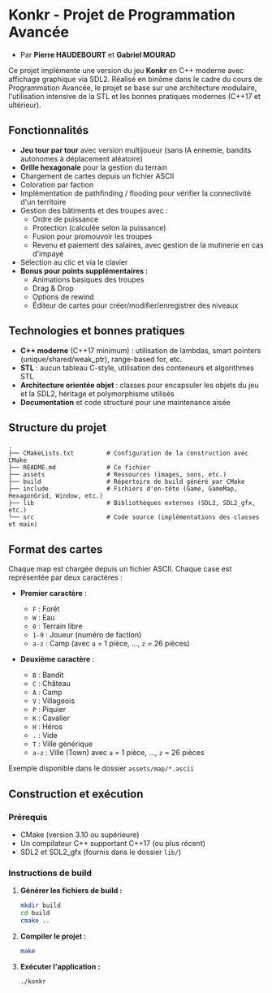 # Konkr - Projet de Programmation Avancée

-  Par **Pierre HAUDEBOURT** et **Gabriel MOURAD**

Ce projet implémente une version du jeu **Konkr** en C++ moderne avec affichage graphique via SDL2. Réalisé en binôme dans le cadre du cours de Programmation Avancée, le projet se base sur une architecture modulaire, l'utilisation intensive de la STL et les bonnes pratiques modernes (C++17 et ultérieur).

## Fonctionnalités

- **Jeu tour par tour** avec version multijoueur (sans IA ennemie, bandits autonomes à déplacement aléatoire)
- **Grille hexagonale** pour la gestion du terrain
- Chargement de cartes depuis un fichier ASCII
- Coloration par faction
- Implémentation de pathfinding / flooding pour vérifier la connectivité d'un territoire
- Gestion des bâtiments et des troupes avec :
  - Ordre de puissance
  - Protection (calculée selon la puissance)
  - Fusion pour promouvoir les troupes
  - Revenu et paiement des salaires, avec gestion de la mutinerie en cas d'impayé
- Sélection au clic et via le clavier
- **Bonus pour points supplémentaires :**
  - Animations basiques des troupes
  - Drag & Drop
  - Options de rewind
  - Éditeur de cartes pour créer/modifier/enregistrer des niveaux

## Technologies et bonnes pratiques

- **C++ moderne** (C++17 minimum) : utilisation de lambdas, smart pointers (unique/shared/weak_ptr), range-based for, etc.
- **STL** : aucun tableau C-style, utilisation des conteneurs et algorithmes STL
- **Architecture orientée objet** : classes pour encapsuler les objets du jeu et la SDL2, héritage et polymorphisme utilisés
- **Documentation** et code structuré pour une maintenance aisée

## Structure du projet

```
.
├── CMakeLists.txt         # Configuration de la construction avec CMake
├── README.md              # Ce fichier
├── assets                 # Ressources (images, sons, etc.)
├── build                  # Répertoire de build généré par CMake
├── include                # Fichiers d'en-tête (Game, GameMap, HexagonGrid, Window, etc.)
├── lib                    # Bibliothèques externes (SDL2, SDL2_gfx, etc.)
└── src                    # Code source (implémentations des classes et main)
```

## Format des cartes

Chaque map est chargée depuis un fichier ASCII. Chaque case est représentée par deux caractères :

- **Premier caractère** :
  - `F` : Forêt
  - `W` : Eau
  - `0` : Terrain libre
  - `1-9` : Joueur (numéro de faction)
  - `a-z` : Camp (avec `a` = 1 pièce, ..., `z` = 26 pièces)

- **Deuxième caractère** :
  - `B` : Bandit
  - `C` : Château
  - `A` : Camp
  - `V` : Villageois
  - `P` : Piquier
  - `K` : Cavalier
  - `H` : Héros
  - `.` : Vide
  - `T` : Ville générique
  - `a-z` : Ville (Town) avec `a` = 1 pièce, ..., `z` = 26 pièces

Exemple disponible dans le dossier `assets/map/*.ascii`

## Construction et exécution

### Prérequis
- CMake (version 3.10 ou supérieure)
- Un compilateur C++ supportant C++17 (ou plus récent)
- SDL2 et SDL2_gfx (fournis dans le dossier `lib/`)

### Instructions de build

1. **Générer les fichiers de build :**

   ```bash
   mkdir build
   cd build
   cmake ..
   ```

2. **Compiler le projet :**

   ```bash
   make
   ```

3. **Exécuter l'application :**

   ```bash
   ./konkr
   ```
